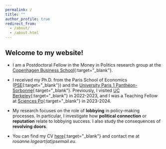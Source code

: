 ```yaml
---
permalink: /
title: ""
author_profile: true
redirect_from: 
  - /about/
  - /about.html
---
```


Welcome to my website!
------
  
* I am a Postdoctoral Fellow in the Money in Politics research group at the [Copenhagen Business School](https://www.cbs.dk/en){:target="_blank"}.

* I received my Ph.D. from the Paris School of Economics ([PSE](https://www.parisschoolofeconomics.eu/en/){:target="_blank"}) and the [University Paris 1 Panthéon-Sorbonne](https://www.pantheonsorbonne.fr){:target="_blank"}. Previously, I visited [UC Berkeley](https://www.econ.berkeley.edu){:target="_blank"} in 2022-2023, and I was a Teaching Fellow at [Sciences Po](https://www.sciencespo.fr/department-economics/){:target="_blank"} in 2023-2024.

* My research focuses on the role of **lobbying** in policy-making processes. In particular, I investigate how **political connection** or **reputation** relate to lobbying success. I also study the consequences of **revolving doors**.

* You can find my CV [here](https://drive.google.com/file/d/1kwgoyTCs-K1QaPVD9JN_2dbvUhTeVCeQ/view?usp=share_link){:target="_blank"} and contact me at *rosanne.logeart(at)psemail.eu*.


